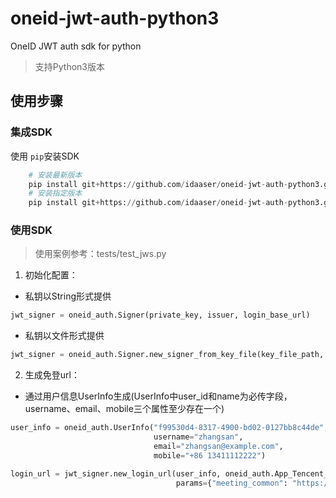 # oneid-jwt-auth-python3

OneID JWT auth sdk for python
> 支持Python3版本

## 使用步骤
### 集成SDK
使用 `pip`安装SDK
```python
    # 安装最新版本
    pip install git+https://github.com/idaaser/oneid-jwt-auth-python3.git
    # 安装指定版本
    pip install git+https://github.com/idaaser/oneid-jwt-auth-python3.git@`版本号`
```

### 使用SDK
> 使用案例参考：tests/test_jws.py
1. 初始化配置：
- 私钥以String形式提供
```python
jwt_signer = oneid_auth.Signer(private_key, issuer, login_base_url)
```
- 私钥以文件形式提供
```python
jwt_signer = oneid_auth.Signer.new_signer_from_key_file(key_file_path, issuer, login_base_url)
```
2. 生成免登url：
- 通过用户信息UserInfo生成(UserInfo中user_id和name为必传字段，username、email、mobile三个属性至少存在一个)

```python
user_info = oneid_auth.UserInfo("f99530d4-8317-4900-bd02-0127bb8c44de", "张三",
                                username="zhangsan",
                                email="zhangsan@example.com",
                                mobile="+86 13411112222")

login_url = jwt_signer.new_login_url(user_info, oneid_auth.App_Tencent_Meeting,
                                     params={"meeting_common": "https://meeting.tencent.com"})
```
